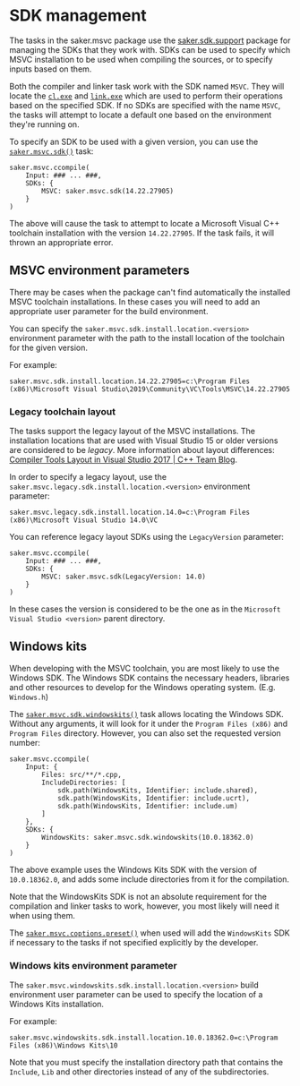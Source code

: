 # SDK management

The tasks in the saker.msvc package use the [saker.sdk.support](root:/saker.sdk.support/index.html) package for managing the SDKs that they work with. SDKs can be used to specify which MSVC installation to be used when compiling the sources, or to specify inputs based on them.

Both the compiler and linker task work with the SDK named `MSVC`. They will locate the [`cl.exe`](https://docs.microsoft.com/en-us/cpp/build/reference/compiling-a-c-cpp-program?view=vs-2019) and [`link.exe`](https://docs.microsoft.com/en-us/cpp/build/reference/linking?view=vs-2019) which are used to perform their operations based on the specified SDK. If no SDKs are specified with the name `MSVC`, the tasks will attempt to locate a default one based on the environment they're running on.

To specify an SDK to be used with a given version, you can use the [`saker.msvc.sdk()`](/taskdoc/saker.msvc.sdk.html) task:

```sakerscript
saker.msvc.ccompile(
	Input: ### ... ###,
	SDKs: {
		MSVC: saker.msvc.sdk(14.22.27905)
	}
)
```

The above will cause the task to attempt to locate a Microsoft Visual C++ toolchain installation with the version `14.22.27905`. If the task fails, it will thrown an appropriate error.

## MSVC environment parameters

There may be cases when the package can't find automatically the installed MSVC toolchain installations. In these cases you will need to add an appropriate user parameter for the build environment.

You can specify the `saker.msvc.sdk.install.location.<version>` environment parameter with the path to the install location of the toolchain for the given version.

For example:

```plaintext
saker.msvc.sdk.install.location.14.22.27905=c:\Program Files (x86)\Microsoft Visual Studio\2019\Community\VC\Tools\MSVC\14.22.27905
```

### Legacy toolchain layout

The tasks support the legacy layout of the MSVC installations. The installation locations that are used with Visual Studio 15 or older versions are considered to be *legacy*. More information about layout differences: [Compiler Tools Layout in Visual Studio 2017 | C++ Team Blog](https://devblogs.microsoft.com/cppblog/compiler-tools-layout-in-visual-studio-15/).

In order to specify a legacy layout, use the `saker.msvc.legacy.sdk.install.location.<version>` environment parameter:

```plaintext
saker.msvc.legacy.sdk.install.location.14.0=c:\Program Files (x86)\Microsoft Visual Studio 14.0\VC
```

You can reference legacy layout SDKs using the `LegacyVersion` parameter:

```sakerscript
saker.msvc.ccompile(
	Input: ### ... ###,
	SDKs: {
		MSVC: saker.msvc.sdk(LegacyVersion: 14.0)
	}
)
```

In these cases the version is considered to be the one as in the `Microsoft Visual Studio <version>` parent directory.

## Windows kits

When developing with the MSVC toolchain, you are most likely to use the Windows SDK. The Windows SDK contains the necessary headers, libraries and other resources to develop for the Windows operating system. (E.g. `Windows.h`)

The [`saker.msvc.sdk.windowskits()`](/taskdoc/saker.msvc.sdk.windowskits.html) task allows locating the Windows SDK. Without any arguments, it will look for it under the `Program Files (x86)` and `Program Files` directory. However, you can also set the requested version number:

```sakerscript
saker.msvc.ccompile(
	Input: {
		Files: src/**/*.cpp,
		IncludeDirectories: [
			sdk.path(WindowsKits, Identifier: include.shared),
			sdk.path(WindowsKits, Identifier: include.ucrt),
			sdk.path(WindowsKits, Identifier: include.um)
		]
	},
	SDKs: {
		WindowsKits: saker.msvc.sdk.windowskits(10.0.18362.0)
	}
)
```

The above example uses the Windows Kits SDK with the version of `10.0.18362.0`, and adds some include directories from it for the compilation.

Note that the WindowsKits SDK is not an absolute requirement for the compilation and linker tasks to work, however, you most likely will need it when using them.

The [`saker.msvc.coptions.preset()`](/taskdoc/saker.msvc.coptions.preset.html) when used will add the `WindowsKits` SDK if necessary to the tasks if not specified explicitly by the developer.

### Windows kits environment parameter

The `saker.msvc.windowskits.sdk.install.location.<version>` build environment user parameter can be used to specify the location of a Windows Kits installation.

For example:

```plaintext
saker.msvc.windowskits.sdk.install.location.10.0.18362.0=c:\Program Files (x86)\Windows Kits\10
```

Note that you must specify the installation directory path that contains the `Include`, `Lib` and other directories instead of any of the subdirectories.

